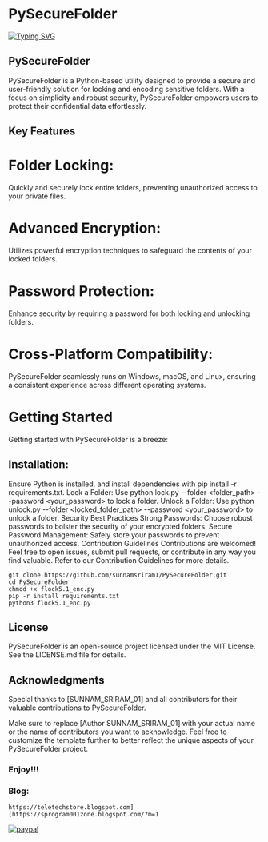 # PySecureFolder


[![Typing SVG](https://readme-typing-svg.demolab.com?font=Fira+Code&pause=1000&color=FF2C10&background=31FF9400&width=435&lines=PySecureFolder+is+Python+Based+Tool%F0%9F%A4%9F)](https://git.io/typing-svg)

## PySecureFolder

PySecureFolder is a Python-based utility designed to provide a secure and user-friendly solution for locking and encoding sensitive folders. With a focus on simplicity and robust security, PySecureFolder empowers users to protect their confidential data effortlessly.

## Key Features

# Folder Locking:
Quickly and securely lock entire folders, preventing unauthorized access to your private files.
# Advanced Encryption: 
Utilizes powerful encryption techniques to safeguard the contents of your locked folders.
# Password Protection: 
Enhance security by requiring a password for both locking and unlocking folders.
# Cross-Platform Compatibility: 
PySecureFolder seamlessly runs on Windows, macOS, and Linux, ensuring a consistent experience across different operating systems.
# Getting Started
Getting started with PySecureFolder is a breeze:

## Installation: 

Ensure Python is installed, and install dependencies with pip install -r requirements.txt.
Lock a Folder: Use python lock.py --folder <folder_path> --password <your_password> to lock a folder.
Unlock a Folder: Use python unlock.py --folder <locked_folder_path> --password <your_password> to unlock a folder.
Security Best Practices
Strong Passwords: Choose robust passwords to bolster the security of your encrypted folders.
Secure Password Management: Safely store your passwords to prevent unauthorized access.
Contribution Guidelines
Contributions are welcomed! Feel free to open issues, submit pull requests, or contribute in any way you find valuable. Refer to our Contribution Guidelines for more details.

```
git clone https://github.com/sunnamsriram1/PySecureFolder.git
cd PySecureFolder
chmod +x flock5.1_enc.py
pip -r install requirements.txt
python3 flock5.1_enc.py
```



## License

PySecureFolder is an open-source project licensed under the MIT License. See the LICENSE.md file for details.

## Acknowledgments

Special thanks to [SUNNAM_SRIRAM_01] and all contributors for their valuable contributions to PySecureFolder.

Make sure to replace [Author SUNNAM_SRIRAM_01] with your actual name or the name of contributors you want to acknowledge. Feel free to customize the template further to better reflect the unique aspects of your PySecureFolder project.


### Enjoy!!!

### Blog:
```
https://teletechstore.blogspot.com](https://sprogram001zone.blogspot.com/?m=1
```

[![paypal](https://www.paypalobjects.com/en_US/i/btn/btn_donateCC_LG.gif)](https://paypal.me/Sunnam01ram)


